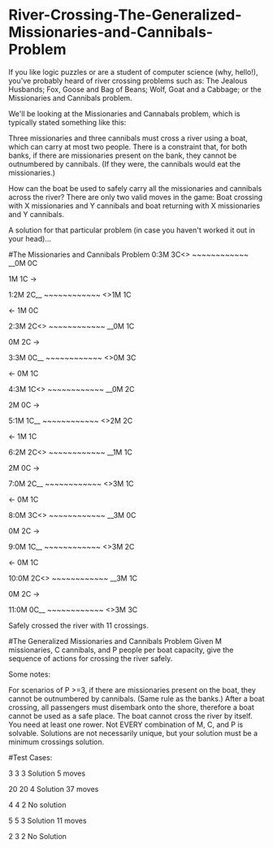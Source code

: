 # River-Crossing-The-Generalized-Missionaries-and-Cannibals-Problem

If you like logic puzzles or are a student of computer science (why, hello!), you've probably heard of river crossing problems such as: The Jealous Husbands; Fox, Goose and Bag of Beans; Wolf, Goat and a Cabbage; or the Missionaries and Cannibals problem.

We'll be looking at the Missionaries and Cannabals problem, which is typically stated something like this:

Three missionaries and three cannibals must cross a river using a boat, which can carry at most two people. There is a constraint that, for both banks, if there are missionaries present on the bank, they cannot be outnumbered by cannibals. (If they were, the cannibals would eat the missionaries.) 

How can the boat be used to safely carry all the missionaries and cannibals across the river?
There are only two valid moves in the game: Boat crossing with X missionaries and Y cannibals and boat returning with X missionaries and Y cannibals.

A solution for that particular problem (in case you haven't worked it out in your head)...

#The Missionaries and Cannibals Problem
0:3M 3C<> ~~~~~~~~~~~~ __0M 0C

1M 1C ->

1:2M 2C__ ~~~~~~~~~~~~ <>1M 1C

<- 1M 0C

2:3M 2C<> ~~~~~~~~~~~~ __0M 1C

0M 2C ->

3:3M 0C__ ~~~~~~~~~~~~ <>0M 3C

<- 0M 1C

4:3M 1C<> ~~~~~~~~~~~~ __0M 2C

2M 0C ->

5:1M 1C__ ~~~~~~~~~~~~ <>2M 2C

<- 1M 1C

6:2M 2C<> ~~~~~~~~~~~~ __1M 1C

2M 0C ->

7:0M 2C__ ~~~~~~~~~~~~ <>3M 1C

<- 0M 1C

8:0M 3C<> ~~~~~~~~~~~~ __3M 0C

0M 2C ->

9:0M 1C__ ~~~~~~~~~~~~ <>3M 2C

<- 0M 1C

10:0M 2C<> ~~~~~~~~~~~~ __3M 1C

0M 2C ->

11:0M 0C__ ~~~~~~~~~~~~ <>3M 3C

Safely crossed the river with 11 crossings.

#The Generalized Missionaries and Cannibals Problem
Given M missionaries, C cannibals, and P people per boat capacity, give the sequence of actions for crossing the river safely.

Some notes:

For scenarios of P >=3, if there are missionaries present on the boat, they cannot be outnumbered by cannibals. (Same rule as the banks.)
After a boat crossing, all passengers must disembark onto the shore, therefore a boat cannot be used as a safe place.
The boat cannot cross the river by itself. You need at least one rower.
Not EVERY combination of M, C, and P is solvable.
Solutions are not necessarily unique, but your solution must be a minimum crossings solution.

#Test Cases:

3 3 3 Solution 5 moves

20 20 4 Solution 37 moves

4 4 2 No solution 

5 5 3 Solution 11 moves

2 3 2 No Solution


